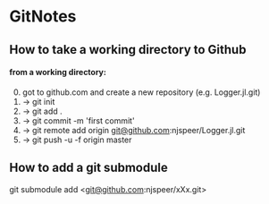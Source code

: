 # GitNotes

## How to take a working directory to Github

#### from a working directory:

0. got to github.com and create a new repository (e.g. Logger.jl.git)
1. -> git init
2. -> git add .
3. -> git commit -m 'first commit'
4. -> git remote add origin git@github.com:njspeer/Logger.jl.git
5. -> git push -u -f origin master

## How to add a git submodule
git submodule add <git@github.com:njspeer/xXx.git>

